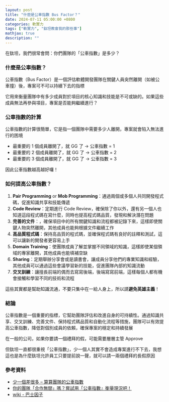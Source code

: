 ```yaml
---
layout: post
title: "什麼是公車指數 Bus Factor？"
date: 2024-07-11 05:00:00 +0800
categories: 軟實力
tags: ["軟實力", "鈦坦教會我的那些事"]
mathjax: true
description: ""
---
```


在鈦坦，我們很常會問：你們團隊的「公車指數」是多少？

### 什麼是公車指數？

公車指數（Bus Factor）是一個評估軟體開發團隊在關鍵人員突然離開（如被公車撞）後，專案可不可以持續下去的指標

它用來衡量團隊中有多少成員對於項目的核心知識和技能是不可或缺的。如果這些成員無法再參與項目，專案是否能夠繼續進行？

### 公車指數的計算

公車指數的計算很簡單，它是指一個團隊中需要多少人離開，專案就會陷入無法進行的困境

- 最重要的 1 個成員離開了，就 GG 了 -> 公車指數 = 1
- 最重要的 2 個成員離開了，就 GG 了 -> 公車指數 = 2
- 最重要的 3 個成員離開了，就 GG 了 -> 公車指數 = 3

因此公車指數越高越好囉！

### 如何提高公車指數？

1. **Pair Programming** or **Mob Programming**：通過兩個或多個人共同開發程式碼，促進知識共享和技能傳遞
2. **Code Review**：定期進行 Code Review，確保除了你以外，還有另一個人也知道這段程式碼在寫什麼，同時也提高程式碼品質，發現和解決潛在問題
3. **完善的文件**：，確保項目中的所有關鍵知識和流程都被記錄下來，這樣即使關鍵人物突然離開，其他成員也能夠根據文件繼續工作
4. **高品質程式碼**：保持高品質的程式碼，並確保程式碼有良好的註釋和測試，這可以讓新的開發者更容易上手
5. **Domain Training**：使團隊成員了解並掌握不同領域的知識，這樣即使某個領域的專家離開，其他成員也能填補空缺
6. **Sharing**：定期舉辦分享會或是讀書會，讓成員分享他們的專業知識和經驗，其他成員可以通過這些會議學習新的技能，促進團隊內部的知識流動
7. **交叉訓練**：讓擅長前端的偶而去寫寫後端，後端寫寫前端，這樣每個人都有機會接觸和學習不同的技術和流程

這些其實都是幫助知識流通，不要只集中在一給人身上，所以請**避免英雄主義**！

### 結論

公車指數是一個重要的指標，它幫助團隊評估和改進自身的可持續性。通過知識共享、交叉訓練、完善文件、保持程式碼品質和自動化流程等措施，團隊可以有效提高公車指數，降低對個別成員的依賴，確保專案的穩定和持續發展

在一般的公司，如果你要請一個禮拜的假，可能需要層層主管 Approve

但鈦坦一直都很重視「公車指數」，少一個人其實不會造成專案進行不下去，我想這也是為什麼鈦坦允許員工只要提前說一聲，就可以請一兩個禮拜的長假原因

### 參考資料

- [少一個差很多 – 算算團隊的公車指數](https://blog.yveslin.com/2015/11/24/measure-sustainability-bus-factor/)
- [你的團隊「合作無間」嗎？嘗試用「公車指數』衡量現況吧！](https://medium.com/titansoft/bus-factor-5e3f858cb8a3)
- [wiki - 巴士因子](https://zh.wikipedia.org/wiki/%E5%B7%B4%E5%A3%AB%E5%9B%A0%E5%AD%90)
